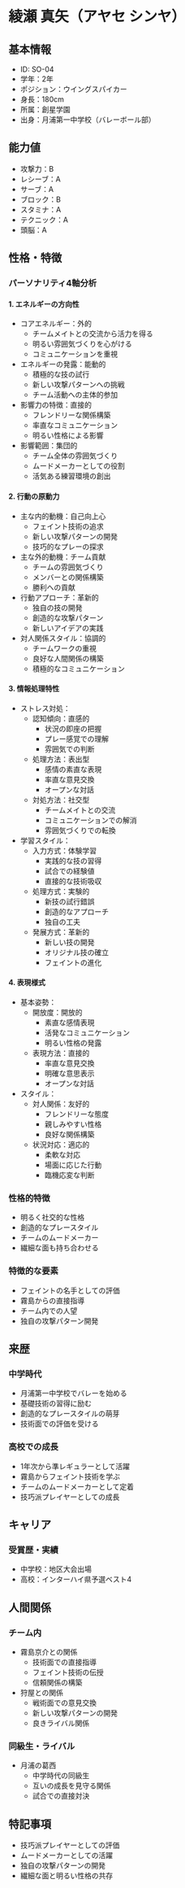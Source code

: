 # 綾瀬 真矢（アヤセ シンヤ）

## 基本情報

- ID: SO-04
- 学年：2年
- ポジション：ウイングスパイカー
- 身長：180cm
- 所属：創星学園
- 出身：月浦第一中学校（バレーボール部）

## 能力値

- 攻撃力：B
- レシーブ：A
- サーブ：A
- ブロック：B
- スタミナ：A
- テクニック：A
- 頭脳：A

## 性格・特徴

### パーソナリティ4軸分析

#### 1. エネルギーの方向性

- コアエネルギー：外的
  - チームメイトとの交流から活力を得る
  - 明るい雰囲気づくりを心がける
  - コミュニケーションを重視
- エネルギーの発露：能動的
  - 積極的な技の試行
  - 新しい攻撃パターンへの挑戦
  - チーム活動への主体的参加
- 影響力の特徴：直接的
  - フレンドリーな関係構築
  - 率直なコミュニケーション
  - 明るい性格による影響
- 影響範囲：集団的
  - チーム全体の雰囲気づくり
  - ムードメーカーとしての役割
  - 活気ある練習環境の創出

#### 2. 行動の原動力

- 主な内的動機：自己向上心
  - フェイント技術の追求
  - 新しい攻撃パターンの開発
  - 技巧的なプレーの探求
- 主な外的動機：チーム貢献
  - チームの雰囲気づくり
  - メンバーとの関係構築
  - 勝利への貢献
- 行動アプローチ：革新的
  - 独自の技の開発
  - 創造的な攻撃パターン
  - 新しいアイデアの実践
- 対人関係スタイル：協調的
  - チームワークの重視
  - 良好な人間関係の構築
  - 積極的なコミュニケーション

#### 3. 情報処理特性

- ストレス対処：
  - 認知傾向：直感的
    - 状況の即座の把握
    - プレー感覚での理解
    - 雰囲気での判断
  - 処理方法：表出型
    - 感情の素直な表現
    - 率直な意見交換
    - オープンな対話
  - 対処方法：社交型
    - チームメイトとの交流
    - コミュニケーションでの解消
    - 雰囲気づくりでの転換
- 学習スタイル：
  - 入力方式：体験学習
    - 実践的な技の習得
    - 試合での経験値
    - 直接的な技術吸収
  - 処理方式：実験的
    - 新技の試行錯誤
    - 創造的なアプローチ
    - 独自の工夫
  - 発展方式：革新的
    - 新しい技の開発
    - オリジナル技の確立
    - フェイントの進化

#### 4. 表現様式

- 基本姿勢：
  - 開放度：開放的
    - 素直な感情表現
    - 活発なコミュニケーション
    - 明るい性格の発露
  - 表現方法：直接的
    - 率直な意見交換
    - 明確な意思表示
    - オープンな対話
- スタイル：
  - 対人関係：友好的
    - フレンドリーな態度
    - 親しみやすい性格
    - 良好な関係構築
  - 状況対応：適応的
    - 柔軟な対応
    - 場面に応じた行動
    - 臨機応変な判断

### 性格的特徴

- 明るく社交的な性格
- 創造的なプレースタイル
- チームのムードメーカー
- 繊細な面も持ち合わせる

### 特徴的な要素

- フェイントの名手としての評価
- 霧島からの直接指導
- チーム内での人望
- 独自の攻撃パターン開発

## 来歴

### 中学時代

- 月浦第一中学校でバレーを始める
- 基礎技術の習得に励む
- 創造的なプレースタイルの萌芽
- 技術面での評価を受ける

### 高校での成長

- 1年次から準レギュラーとして活躍
- 霧島からフェイント技術を学ぶ
- チームのムードメーカーとして定着
- 技巧派プレイヤーとしての成長

## キャリア

### 受賞歴・実績

- 中学校：地区大会出場
- 高校：インターハイ県予選ベスト4

## 人間関係

### チーム内

- 霧島京介との関係
  - 技術面での直接指導
  - フェイント技術の伝授
  - 信頼関係の構築
- 狩屋との関係
  - 戦術面での意見交換
  - 新しい攻撃パターンの開発
  - 良きライバル関係

### 同級生・ライバル

- 月浦の葛西
  - 中学時代の同級生
  - 互いの成長を見守る関係
  - 試合での直接対決

## 特記事項

- 技巧派プレイヤーとしての評価
- ムードメーカーとしての活躍
- 独自の攻撃パターンの開発
- 繊細な面と明るい性格の共存
